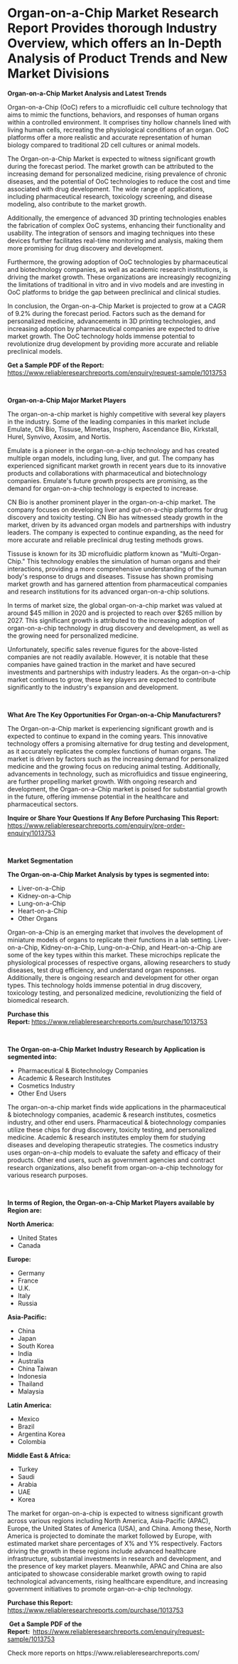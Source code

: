 <p><h1>Organ-on-a-Chip Market Research Report Provides thorough Industry Overview, which offers an In-Depth Analysis of Product Trends and New Market Divisions</h1></p><p><strong>Organ-on-a-Chip Market Analysis and Latest Trends</strong></p>
<p><p>Organ-on-a-Chip (OoC) refers to a microfluidic cell culture technology that aims to mimic the functions, behaviors, and responses of human organs within a controlled environment. It comprises tiny hollow channels lined with living human cells, recreating the physiological conditions of an organ. OoC platforms offer a more realistic and accurate representation of human biology compared to traditional 2D cell cultures or animal models.</p><p>The Organ-on-a-Chip Market is expected to witness significant growth during the forecast period. The market growth can be attributed to the increasing demand for personalized medicine, rising prevalence of chronic diseases, and the potential of OoC technologies to reduce the cost and time associated with drug development. The wide range of applications, including pharmaceutical research, toxicology screening, and disease modeling, also contribute to the market growth.</p><p>Additionally, the emergence of advanced 3D printing technologies enables the fabrication of complex OoC systems, enhancing their functionality and usability. The integration of sensors and imaging techniques into these devices further facilitates real-time monitoring and analysis, making them more promising for drug discovery and development.</p><p>Furthermore, the growing adoption of OoC technologies by pharmaceutical and biotechnology companies, as well as academic research institutions, is driving the market growth. These organizations are increasingly recognizing the limitations of traditional in vitro and in vivo models and are investing in OoC platforms to bridge the gap between preclinical and clinical studies.</p><p>In conclusion, the Organ-on-a-Chip Market is projected to grow at a CAGR of 9.2% during the forecast period. Factors such as the demand for personalized medicine, advancements in 3D printing technologies, and increasing adoption by pharmaceutical companies are expected to drive market growth. The OoC technology holds immense potential to revolutionize drug development by providing more accurate and reliable preclinical models.</p></p>
<p><strong>Get a Sample PDF of the Report:&nbsp;</strong> <a href="https://www.reliableresearchreports.com/enquiry/request-sample/1013753">https://www.reliableresearchreports.com/enquiry/request-sample/1013753</a></p>
<p>&nbsp;</p>
<p><strong>Organ-on-a-Chip Major Market Players</strong></p>
<p><p>The organ-on-a-chip market is highly competitive with several key players in the industry. Some of the leading companies in this market include Emulate, CN Bio, Tissuse, Mimetas, Insphero, Ascendance Bio, Kirkstall, Hurel, Synvivo, Axosim, and Nortis.</p><p>Emulate is a pioneer in the organ-on-a-chip technology and has created multiple organ models, including lung, liver, and gut. The company has experienced significant market growth in recent years due to its innovative products and collaborations with pharmaceutical and biotechnology companies. Emulate's future growth prospects are promising, as the demand for organ-on-a-chip technology is expected to increase.</p><p>CN Bio is another prominent player in the organ-on-a-chip market. The company focuses on developing liver and gut-on-a-chip platforms for drug discovery and toxicity testing. CN Bio has witnessed steady growth in the market, driven by its advanced organ models and partnerships with industry leaders. The company is expected to continue expanding, as the need for more accurate and reliable preclinical drug testing methods grows.</p><p>Tissuse is known for its 3D microfluidic platform known as "Multi-Organ-Chip." This technology enables the simulation of human organs and their interactions, providing a more comprehensive understanding of the human body's response to drugs and diseases. Tissuse has shown promising market growth and has garnered attention from pharmaceutical companies and research institutions for its advanced organ-on-a-chip solutions.</p><p>In terms of market size, the global organ-on-a-chip market was valued at around $45 million in 2020 and is projected to reach over $265 million by 2027. This significant growth is attributed to the increasing adoption of organ-on-a-chip technology in drug discovery and development, as well as the growing need for personalized medicine.</p><p>Unfortunately, specific sales revenue figures for the above-listed companies are not readily available. However, it is notable that these companies have gained traction in the market and have secured investments and partnerships with industry leaders. As the organ-on-a-chip market continues to grow, these key players are expected to contribute significantly to the industry's expansion and development.</p></p>
<p>&nbsp;</p>
<p><strong>What Are The Key Opportunities For Organ-on-a-Chip Manufacturers?</strong></p>
<p><p>The Organ-on-a-Chip market is experiencing significant growth and is expected to continue to expand in the coming years. This innovative technology offers a promising alternative for drug testing and development, as it accurately replicates the complex functions of human organs. The market is driven by factors such as the increasing demand for personalized medicine and the growing focus on reducing animal testing. Additionally, advancements in technology, such as microfluidics and tissue engineering, are further propelling market growth. With ongoing research and development, the Organ-on-a-Chip market is poised for substantial growth in the future, offering immense potential in the healthcare and pharmaceutical sectors.</p></p>
<p><strong>Inquire or Share Your Questions If Any Before Purchasing This Report:</strong> <a href="https://www.reliableresearchreports.com/enquiry/pre-order-enquiry/1013753">https://www.reliableresearchreports.com/enquiry/pre-order-enquiry/1013753</a></p>
<p>&nbsp;</p>
<p><strong>Market Segmentation</strong></p>
<p><strong>The Organ-on-a-Chip Market Analysis by types is segmented into:</strong></p>
<p><ul><li>Liver-on-a-Chip</li><li>Kidney-on-a-Chip</li><li>Lung-on-a-Chip</li><li>Heart-on-a-Chip</li><li>Other Organs</li></ul></p>
<p><p>Organ-on-a-Chip is an emerging market that involves the development of miniature models of organs to replicate their functions in a lab setting. Liver-on-a-Chip, Kidney-on-a-Chip, Lung-on-a-Chip, and Heart-on-a-Chip are some of the key types within this market. These microchips replicate the physiological processes of respective organs, allowing researchers to study diseases, test drug efficiency, and understand organ responses. Additionally, there is ongoing research and development for other organ types. This technology holds immense potential in drug discovery, toxicology testing, and personalized medicine, revolutionizing the field of biomedical research.</p></p>
<p><strong>Purchase this Report:&nbsp;</strong><a href="https://www.reliableresearchreports.com/purchase/1013753">https://www.reliableresearchreports.com/purchase/1013753</a></p>
<p>&nbsp;</p>
<p><strong>The Organ-on-a-Chip Market Industry Research by Application is segmented into:</strong></p>
<p><ul><li>Pharmaceutical & Biotechnology Companies</li><li>Academic & Research Institutes</li><li>Cosmetics Industry</li><li>Other End Users</li></ul></p>
<p><p>The organ-on-a-chip market finds wide applications in the pharmaceutical & biotechnology companies, academic & research institutes, cosmetics industry, and other end users. Pharmaceutical & biotechnology companies utilize these chips for drug discovery, toxicity testing, and personalized medicine. Academic & research institutes employ them for studying diseases and developing therapeutic strategies. The cosmetics industry uses organ-on-a-chip models to evaluate the safety and efficacy of their products. Other end users, such as government agencies and contract research organizations, also benefit from organ-on-a-chip technology for various research purposes.</p></p>
<p>&nbsp;</p>
<p><strong>In terms of Region, the Organ-on-a-Chip Market Players available by Region are:</strong></p>
<p>
    <p> <strong> North America: </strong>
        <ul>
            <li>United States</li>
            <li>Canada</li>
        </ul>
        </p> 
    <p> <strong> Europe: </strong>
        <ul>
            <li>Germany</li>
            <li>France</li>
            <li>U.K.</li>
            <li>Italy</li>
            <li>Russia</li>
        </ul>
        </p> 
    <p> <strong> Asia-Pacific: </strong>
        <ul>
            <li>China</li>
            <li>Japan</li>
            <li>South Korea</li>
            <li>India</li>
            <li>Australia</li>
            <li>China Taiwan</li>
            <li>Indonesia</li>
            <li>Thailand</li>
            <li>Malaysia</li>
        </ul>
        </p> 
    <p> <strong> Latin America: </strong>
        <ul>
            <li>Mexico</li>
            <li>Brazil</li>
            <li>Argentina Korea</li>
            <li>Colombia</li>
        </ul>
        </p> 
    <p> <strong> Middle East & Africa: </strong>
        <ul>
            <li>Turkey</li>
            <li>Saudi</li>
            <li>Arabia</li>
            <li>UAE</li>
            <li>Korea</li>
        </ul>
    </p>
    </p>
<p><p>The market for organ-on-a-chip is expected to witness significant growth across various regions including North America, Asia-Pacific (APAC), Europe, the United States of America (USA), and China. Among these, North America is projected to dominate the market followed by Europe, with estimated market share percentages of X% and Y% respectively. Factors driving the growth in these regions include advanced healthcare infrastructure, substantial investments in research and development, and the presence of key market players. Meanwhile, APAC and China are also anticipated to showcase considerable market growth owing to rapid technological advancements, rising healthcare expenditure, and increasing government initiatives to promote organ-on-a-chip technology.</p></p>
<p><strong>Purchase this Report: </strong><a href="https://www.reliableresearchreports.com/purchase/1013753">https://www.reliableresearchreports.com/purchase/1013753</a></p>
<p>&nbsp;<strong>Get a Sample PDF of the Report:&nbsp;&nbsp;</strong><a href="https://www.reliableresearchreports.com/enquiry/request-sample/1013753">https://www.reliableresearchreports.com/enquiry/request-sample/1013753</a></p>
<p><strong></strong></p>
<p>Check more reports on https://www.reliableresearchreports.com/</p>